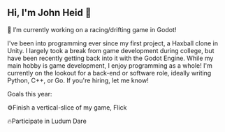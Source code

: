 ## Hi, I'm John Heid 👋
 🚗 I’m currently working on a racing/drifting game in Godot!
 
I've been into programming ever since my first project, a Haxball clone in Unity. I largely took a break from game development during college, but have been recently getting back into it with the Godot Engine. While my main hobby is game development, I enjoy programming as a whole! I'm currently on the lookout for a back-end or software role, ideally writing Python, C++, or Go. If you're hiring, let me know!

Goals this year:

⚙️Finish a vertical-slice of my game, Flick

🔥Participate in Ludum Dare

